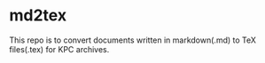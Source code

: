 # md2tex
This repo is to convert documents written in markdown(.md) to TeX files(.tex) for KPC archives.
